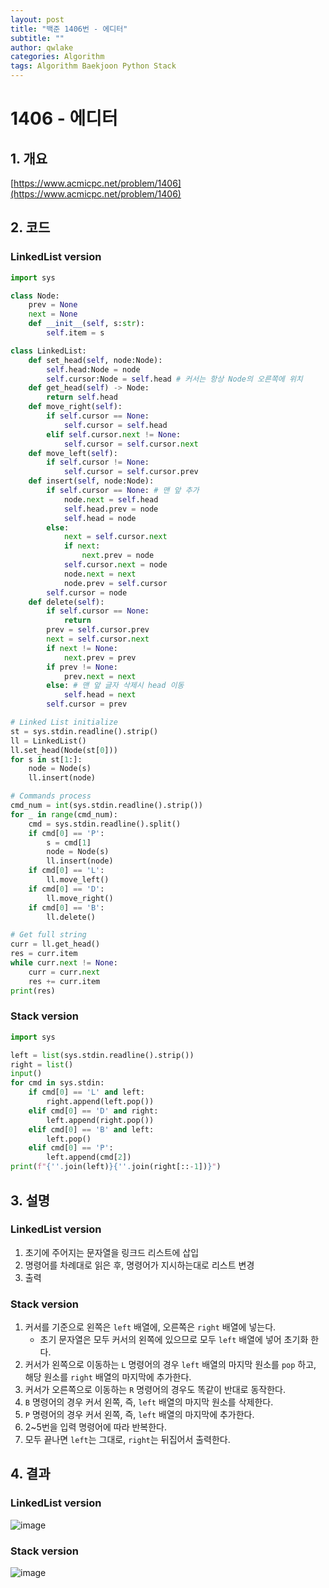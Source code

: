 ```yaml
---
layout: post
title: "백준 1406번 - 에디터"
subtitle: ""
author: qwlake
categories: Algorithm
tags: Algorithm Baekjoon Python Stack
---
```


# **1406 - 에디터**

## **1. 개요**

[https://www.acmicpc.net/problem/1406](https://www.acmicpc.net/problem/1406)

## **2. 코드**

### LinkedList version

```python
import sys

class Node:
    prev = None
    next = None
    def __init__(self, s:str):
        self.item = s

class LinkedList:
    def set_head(self, node:Node):
        self.head:Node = node
        self.cursor:Node = self.head # 커서는 항상 Node의 오른쪽에 위치
    def get_head(self) -> Node:
        return self.head
    def move_right(self):
        if self.cursor == None:
            self.cursor = self.head
        elif self.cursor.next != None:
            self.cursor = self.cursor.next
    def move_left(self):
        if self.cursor != None:
            self.cursor = self.cursor.prev
    def insert(self, node:Node):
        if self.cursor == None: # 맨 앞 추가
            node.next = self.head
            self.head.prev = node
            self.head = node
        else:
            next = self.cursor.next
            if next:
                next.prev = node
            self.cursor.next = node
            node.next = next
            node.prev = self.cursor
        self.cursor = node
    def delete(self):
        if self.cursor == None:
            return
        prev = self.cursor.prev
        next = self.cursor.next
        if next != None:
            next.prev = prev
        if prev != None:
            prev.next = next
        else: # 맨 앞 글자 삭제시 head 이동
            self.head = next
        self.cursor = prev

# Linked List initialize
st = sys.stdin.readline().strip()
ll = LinkedList()
ll.set_head(Node(st[0]))
for s in st[1:]:
    node = Node(s)
    ll.insert(node)

# Commands process
cmd_num = int(sys.stdin.readline().strip())
for _ in range(cmd_num):
    cmd = sys.stdin.readline().split()
    if cmd[0] == 'P':
        s = cmd[1]
        node = Node(s)
        ll.insert(node)
    if cmd[0] == 'L':
        ll.move_left()
    if cmd[0] == 'D':
        ll.move_right()
    if cmd[0] == 'B':
        ll.delete()

# Get full string
curr = ll.get_head()
res = curr.item
while curr.next != None:
    curr = curr.next
    res += curr.item
print(res)
```

### Stack version

```python
import sys

left = list(sys.stdin.readline().strip())
right = list()
input()
for cmd in sys.stdin:
    if cmd[0] == 'L' and left:
        right.append(left.pop())
    elif cmd[0] == 'D' and right:
        left.append(right.pop())
    elif cmd[0] == 'B' and left:
        left.pop()
    elif cmd[0] == 'P':
        left.append(cmd[2])
print(f"{''.join(left)}{''.join(right[::-1])}")
```

## **3. 설명**

### LinkedList version

1. 초기에 주어지는 문자열을 링크드 리스트에 삽입
2. 명령어를 차례대로 읽은 후, 명령어가 지시하는대로 리스트 변경
3. 출력

### Stack version

1. 커서를 기준으로 왼쪽은 `left` 배열에, 오른쪽은 `right` 배열에 넣는다.
    - 초기 문자열은 모두 커서의 왼쪽에 있으므로 모두 `left` 배열에 넣어 초기화 한다.
2. 커서가 왼쪽으로 이동하는 `L` 명령어의 경우 `left` 배열의 마지막 원소를 `pop` 하고, 해당 원소를 `right` 배열의 마지막에 추가한다.
3. 커서가 오른쪽으로 이동하는 `R` 명령어의 경우도 똑같이 반대로 동작한다.
4. `B` 명령어의 경우 커서 왼쪽, 즉, `left` 배열의 마지막 원소를 삭제한다.
5. `P` 명령어의 경우 커서 왼쪽, 즉, `left` 배열의 마지막에 추가한다.
6. 2~5번을 입력 명령어에 따라 반복한다.
7. 모두 끝나면 `left`는 그대로, `right`는 뒤집어서 출력한다.

## **4. 결과**

### LinkedList version

![image](https://user-images.githubusercontent.com/41278416/86471025-85193100-bd77-11ea-8703-29f00529c671.png)

### Stack version

![image](https://user-images.githubusercontent.com/41278416/86474660-4470e600-bd7e-11ea-90f4-ec846cf076a2.png)